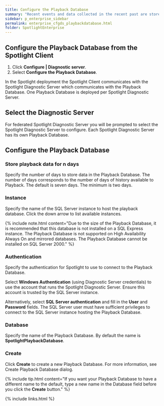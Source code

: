 ```yaml
---
title: Configure the Playback Database
summary: "Recent events and data collected in the recent past are stored in the Playback Database."
sidebar: p_enterprise_sidebar
permalink: enterprise_cfgds_playbackdatabase.html
folder: SpotlightEnterprise
---
```




## Configure the Playback Database from the Spotlight Client

1. Click **Configure \| Diagnostic server**.
2. Select **Configure the Playback Database**.

In the Spotlight deployment the Spotlight Client communicates with the Spotlight Diagnostic Server which communicates with the Playback Database. One Playback Database is deployed per Spotlight Diagnostic Server.

## Select the Diagnostic Server

For federated Spotlight Diagnostic Server you will be prompted to select the Spotlight Diagnostic Server to configure. Each Spotlight Diagnostic Server has its own Playback Database.

## Configure the Playback Database

### Store playback data for n days

Specify the number of days to store data in the Playback Database. The number of days corresponds to the number of days of history available to Playback. The default is seven days. The minimum is two days.

### Instance

Specify the name of the SQL Server instance to host the playback database. Click the down arrow to list available instances.

{% include note.html content="Due to the size of the Playback Database, it is recommended that this database is not installed on a SQL Express instance. The Playback Database is not supported on High Availability Always On and mirrored databases. The Playback Database cannot be installed on SQL Server 2000." %}

### Authentication

Specify the authentication for Spotlight to use to connect to the Playback Database.

Select **Windows Authentication** (using Diagnostic Server credentials) to use the account that runs the Spotlight Diagnostic Server. Ensure this account is trusted by the SQL Server instance.

Alternatively, select **SQL Server authentication** and fill in the **User** and **Password** fields. The SQL Server user must have sufficient privileges to connect to the SQL Server instance hosting the Playback Database.

### Database

Specify the name of the Playback Database. By default the name is **SpotlightPlaybackDatabase**.

### Create

Click **Create** to create a new Playback Database. For more information, see Create Playback Database dialog.

{% include tip.html content="If you want your Playback Database to have a different name to the default, type a new name in the Database field before you click the **Create** button." %}


{% include links.html %}

